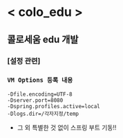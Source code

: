 # < colo_edu >
## 콜로세움 edu 개발

### [설정 관련] 
### `VM Options 등록 내용`  
 `-Dfile.encoding=UTF-8` <br>
 `-Dserver.port=8080` <br>
 `-Dspring.profiles.active=local` <br>
 `-Dlogs.dir=/각자지정/temp` <br>
  
- 그 외 특별한 것 없이 스프링 부트 기동!!
